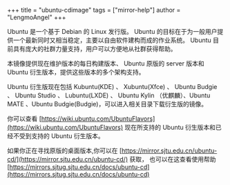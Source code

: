 +++
title = "ubuntu-cdimage"
tags = ["mirror-help"]
author = "LengmoAngel"
+++

Ubuntu 是一个基于 Debian 的 Linux 发行版。 Ubuntu 的目标在于为一般用户提供一个最新同时又相当稳定，主要以自由软件建构而成的作业系统。 Ubuntu 目前具有庞大的社群力量支持，用户可以方便地从社群获得帮助。

本镜像提供现在维护版本的每日构建版本、 Ubuntu 原版的 server 版本和 Ubuntu 衍生版本，提供这些版本的多个架构支持。

Ubuntu 衍生版现在包括 Kubuntu(KDE) 、 Xubuntu(Xfce) 、 Ubuntu Budgie 、 Ubuntu Studio 、 Lubuntu(LXDE) 、 Ubuntu Kylin （优麒麟）、Ubuntu MATE 、Ubuntu Budgie(Budgie)，可以进入相关目录下载衍生版的镜像。

你可以查看 [https://wiki.ubuntu.com/UbuntuFlavors](https://wiki.ubuntu.com/UbuntuFlavors) 现在所支持的 Ubuntu 衍生版本和已经不受到支持的 Ubuntu 衍生版本。

如果你正在寻找原版的桌面版本,你可以在 [https://mirror.sjtu.edu.cn/ubuntu-cd/](https://mirror.sjtu.edu.cn/ubuntu-cd/) 获取，
也可以在这查看使用帮助 [https://mirrors.sjtug.sjtu.edu.cn/docs/ubuntu-cd](https://mirrors.sjtug.sjtu.edu.cn/docs/ubuntu-cd)
